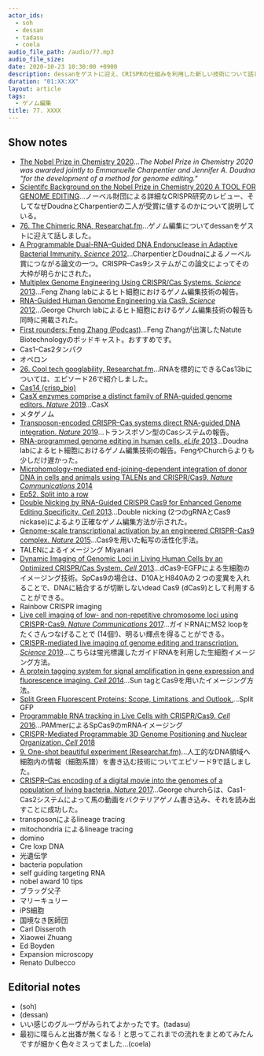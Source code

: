 ```yaml
---
actor_ids:
  - soh
  - dessan
  - tadasu
  - coela
audio_file_path: /audio/77.mp3
audio_file_size: 
date: 2020-10-23 10:30:00 +0900
description: dessanをゲストに迎え、CRISPRの仕組みを利用した新しい技術について話しました。
duration: "01:XX:XX"
layout: article
tags:
  - ゲノム編集
title: 77. XXXX
---
```


## Show notes
- [The Nobel Prize in Chemistry 2020](https://www.nobelprize.org/prizes/chemistry/2020/summary/)..._The Nobel Prize in Chemistry 2020 was awarded jointly to Emmanuelle Charpentier and Jennifer A. Doudna "for the development of a method for genome editing."_
- [Scientifc Background on the Nobel Prize in Chemistry 2020 A TOOL FOR GENOME EDITING](https://www.nobelprize.org/uploads/2020/10/advanced-chemistryprize2020.pdf)...ノーベル財団による詳細なCRISPR研究のレビュー、そしてなぜDoudnaとCharpentierの二人が受賞に値するのかについて説明している。
- [76. The Chimeric RNA, Researchat.fm](https://researchat.fm/episode/76)...ゲノム編集についてdessanをゲストに迎えて話しました。
- [A Programmable Dual-RNA–Guided DNA Endonuclease in Adaptive Bacterial Immunity. _Science_ 2012](https://science.sciencemag.org/content/337/6096/816)...CharpentierとDoudnaによるノーベル賞につながる論文の一つ。CRISPR–Cas9システムがこの論文によってその大枠が明らかにされた。
- [Multiplex Genome Engineering Using CRISPR/Cas Systems. _Science_ 2013](https://science.sciencemag.org/content/339/6121/819)...Feng Zhang labによるヒト細胞におけるゲノム編集技術の報告。
- [RNA-Guided Human Genome Engineering via Cas9. _Science_ 2012](https://science.sciencemag.org/content/339/6121/823)...George Church labによるヒト細胞におけるゲノム編集技術の報告も同時に掲載された。
- [First rounders: Feng Zhang (Podcast)](https://podcasts.apple.com/gb/podcast/first-rounders-feng-zhang/id562626393?i=1000437436422)...Feng Zhangが出演したNatute Biotechnologyのポッドキャスト。おすすめです。
- Cas1-Cas2タンパク
- オペロン
- [26. Cool tech googlability, Researchat.fm](https://researchat.fm/episode/26)...RNAを標的にできるCas13bについては、エピソード26で紹介しました。
- [Cas14 (crisp_bio)](http://crisp-bio.blog.jp/archives/17930637.html)
- [CasX enzymes comprise a distinct family of RNA-guided genome editors. _Nature_ 2019](https://www.nature.com/articles/s41586-019-0908-x)...CasX
- メタゲノム
- [Transposon-encoded CRISPR–Cas systems direct RNA-guided DNA integration. _Nature_ 2019](https://www.nature.com/articles/s41586-019-1323-z)...トランスポゾン型のCasシステムの報告。
- [RNA-programmed genome editing in human cells. _eLife_ 2013](https://elifesciences.org/articles/00471)...Doudna labによるヒト細胞におけるゲノム編集技術の報告。FengやChurchらよりも少しだけ遅かった。
- [Microhomology-mediated end-joining-dependent integration of donor DNA in cells and animals using TALENs and CRISPR/Cas9. _Nature Communications_ 2014](https://www.nature.com/articles/ncomms6560)
- [Ep52. Split into a row](https://researchat.fm/episode/52)
- [Double Nicking by RNA-Guided CRISPR Cas9 for Enhanced Genome Editing Specificity. _Cell_ 2013](https://www.sciencedirect.com/science/article/pii/S0092867413010155)...Double nicking (2つのgRNAとCas9 nickase)によるより正確なゲノム編集方法が示された。
- [Genome-scale transcriptional activation by an engineered CRISPR-Cas9 complex. _Nature_ 2015](https://www.nature.com/articles/nature14136)...Cas9を用いた転写の活性化手法。
- TALENによるイメージング Miyanari
- [Dynamic Imaging of Genomic Loci in Living Human Cells by an Optimized CRISPR/Cas System. _Cell_ 2013](https://www.cell.com/fulltext/S0092-8674%2813%2901531-6)...dCas9-EGFPによる生細胞のイメージング技術。SpCas9の場合は、D10AとH840Aの２つの変異を入れることで、DNAに結合するが切断しないdead Cas9 (dCas9)として利用することができる。
- Rainbow CRISPR imaging
- [Live cell imaging of low- and non-repetitive chromosome loci using CRISPR-Cas9. _Nature Communications_ 2017](https://www.nature.com/articles/ncomms14725)...ガイドRNAにMS2 loopをたくさんつなげることで (14個!)、明るい輝点を得ることができる。
- [CRISPR-mediated live imaging of genome editing and transcription. _Science_ 2019](https://science.sciencemag.org/content/365/6459/1301.abstract)...こちらは蛍光標識したガイドRNAを利用した生細胞イメージング方法。
- [A protein tagging system for signal amplification in gene expression and fluorescence imaging. _Cell_ 2014](https://www.ncbi.nlm.nih.gov/pmc/articles/PMC4252608/)...Sun tagとCas9を用いたイメージング方法。
- [Split Green Fluorescent Proteins: Scope, Limitations, and Outlook.](https://www.ncbi.nlm.nih.gov/pmc/articles/PMC6537611)...Split GFP
- [Programmable RNA tracking in Live Cells with CRISPR/Cas9. _Cell_ 2016](https://www.ncbi.nlm.nih.gov/pmc/articles/PMC4826288/)...PAMmerによるSpCas9のmRNAイメージング
- [CRISPR-Mediated Programmable 3D Genome Positioning and Nuclear Organization. _Cell_ 2018](https://www.sciencedirect.com/science/article/pii/S0092867418311851)
- [9. One-shot beautiful experiment (Researchat.fm)](https://researchat.fm/episode/9)...人工的なDNA領域へ細胞内の情報（細胞系譜）を書き込む技術についてエピソード9で話しました。
- [CRISPR–Cas encoding of a digital movie into the genomes of a population of living bacteria. _Nature_ 2017](https://www.nature.com/articles/nature23017)...George churchらは、Cas1-Cas2システムによって馬の動画をバクテリアゲノム書き込み、それを読み出すことに成功した。
- transposonによるlineage tracing
- mitochondria によるlineage tracing
- domino
- Cre loxp DNA
- 光遺伝学
- bacteria population
- self guiding targeting RNA
- nobel award 10 tips
- ブラッグ父子
- マリーキュリー
- iPS細胞
- 国境なき医師団
- Carl Disseroth
- Xiaowei Zhuang
- Ed Boyden
- Expansion microscopy
- Renato Dulbecco

## Editorial notes
- (soh)
- (dessan)
- いい感じのグルーヴがみられてよかったです。(tadasu)
- 最初に喋らんと出番が無くなる！と思ってこれまでの流れをまとめてみたんですが細かく色々ミスってました…(coela)
